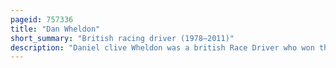 ```yaml
---
pageid: 757336
title: "Dan Wheldon"
short_summary: "British racing driver (1978–2011)"
description: "Daniel clive Wheldon was a british Race Driver who won the 2005 Indycar Series Drivers' Championship for Andretti green Racing. He won the Indianapolis 500 in 2005 and 2011 and was Co-Winner of the Daytona 24 Hours in 2006 with Chip Ganassi racing."
---
```

